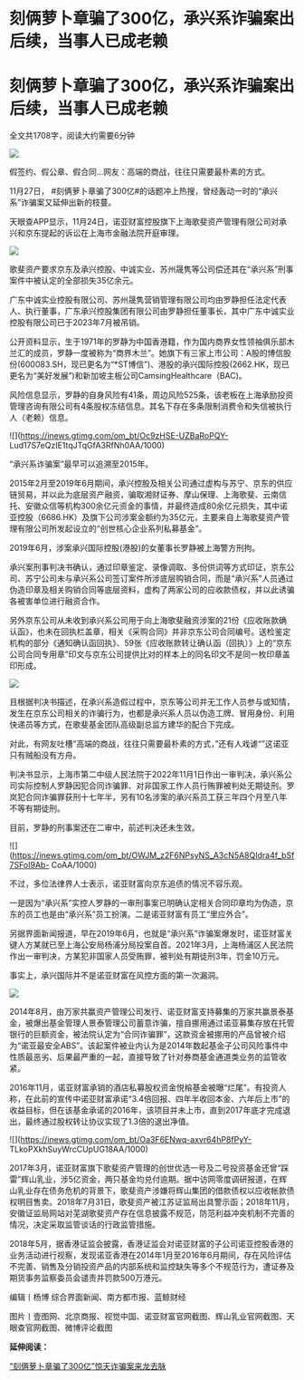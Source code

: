 # 刻俩萝卜章骗了300亿，承兴系诈骗案出后续，当事人已成老赖

# 刻俩萝卜章骗了300亿，承兴系诈骗案出后续，当事人已成老赖

全文共1708字，阅读大约需要6分钟

![](https://inews.gtimg.com/om_bt/ODB0YDuaRiRsSgfSP6E5mFZBVZkgomaXGmubRmzeMS4yYAA/1000)

假签约、假公章、假合同...网友：高端的商战，往往只需要最朴素的方式。

11月27日， #刻俩萝卜章骗了300亿#的话题冲上热搜，曾经轰动一时的“承兴系”诈骗案又延伸出新的枝蔓。

天眼查APP显示，11月24日，诺亚财富控股旗下上海歌斐资产管理有限公司对承兴和京东提起的诉讼在上海市金融法院开庭审理。

![](https://inews.gtimg.com/om_bt/OxbkX7VgBpkNJGOKGFxmpC91RDQuluk7Qm8fvauu7mG7UAA/1000)

歌斐资产要求京东及承兴控股、中诚实业、苏州晟隽等公司偿还其在“承兴系”刑事案件中被认定的全部损失35亿余元。

广东中诚实业控股有限公司、苏州晟隽营销管理有限公司均由罗静担任法定代表人、执行董事，广东承兴控股集团有限公司由罗静担任董事长，其中广东中诚实业控股有限公司已于2023年7月被吊销。

公开资料显示，生于1971年的罗静为中国香港籍，作为国内商界女性领袖俱乐部木兰汇的成员，罗静一度被称为“商界木兰”。她旗下有三家上市公司：A股的博信股份(600083.SH，现已更名为“*ST博信”)、港股的承兴国际控股(2662.HK，现已更名为“美好发展”)和新加坡主板公司CamsingHealthcare（BAC)。

风险信息显示，罗静的自身风险有41条，周边风险525条，该老板在上海承励投资管理咨询有限公司有4条股权冻结信息。其名下存在多条限制消费令和失信被执行人（老赖）信息。

![](https://inews.gtimg.com/om_bt/Oc9zHSE-UZBaRoPQY-
Lud17S7eQzIE1tqJTqGfA3RfNh0AA/1000)

“承兴系诈骗案”最早可以追溯至2015年。

2015年2月至2019年6月期间，承兴控股及相关公司通过虚构与苏宁、京东的供应链贸易，并以此为底层资产融资，骗取湘财证券、摩山保理、上海歌斐、云南信托、安徽众信等机构300余亿元资金的事情，并最终造成80余亿元损失，其中诺亚控股（6686.HK）及旗下公司涉案金额约为35亿元，主要来自上海歌斐资产管理有限公司所发起设立的“创世核心企业系列私募基金”。

2019年6月，涉案承兴国际控股(港股)的女董事长罗静被上海警方刑拘。

承兴案刑事判决书确认，通过印章鉴定、录像调取、多份供词等方式印证，京东公司、苏宁公司未与承兴系公司签订案件所涉底层购销合同，而是“承兴系”人员通过伪造印章及相关购销合同等底层资料，虚构了两家公司的应收款债权，并以此诱骗各被害单位进行融资合作。

另外京东公司从未收到承兴系公司用于向上海歌斐融资涉案的21份《应收账款确认函》，也未在回执栏盖章，相关《采购合同》并非京东公司合同编号。送检鉴定机构的部分《通知确认函回执》、59张《应收账款转让确认函（回执）》上的“京东公司合同专用章”印文与京东公司提供比对的样本上的同名印文不是同一枚印章盖印形成。

![](https://inews.gtimg.com/om_bt/OFbR6dyFQKRIlxVK0yxY5BlEnFVRlhHZ1TxIkzWzX8YecAA/1000)

且根据判决书描述，在承兴系造假过程中，京东等公司并无工作人员参与或知情，发生在京东公司相关的诈骗行为，也都是承兴系人员以伪造工牌、冒用身份、利用快递员等方式，在歌斐基金团队高级副总监方建华的配合下完成。

对此，有网友吐槽“高端的商战，往往只需要最朴素的方式，”还有人戏谑“”这诺亚只有贼船没有方舟。

判决书显示，上海市第二中级人民法院于2022年11月1日作出一审判决，承兴系公司实际控制人罗静因犯合同诈骗罪、对非国家工作人员行贿罪被判处无期徒刑。罗岚犯合同诈骗罪获刑十七年半，另有10名涉案的承兴系员工获三年四个月至八年不等有期徒刑。

目前，罗静的刑事案还在二审中，前述判决还未生效。

![](https://inews.gtimg.com/om_bt/OWJM_z2F6NPsyNS_A3cN5A8QIdra4f_bSf7SFoI9Ab-
CoAA/1000)

不过，多位法律界人士表示，诺亚财富向京东追债的情况不容乐观。

一是因为“承兴系”实控人罗静的一审刑事案已明确认定相关合同印章均为伪造，京东的员工也是由“承兴系”员工扮演。二是诺亚财富有员工“里应外合”。

另据界面新闻报道，早在2019年6月，也就是“承兴系”诈骗案爆发时，诺亚财富关键人方某就已至上海公安局杨浦分局投案自首。2021年3月，上海杨浦区人民法院作出一审判决，方某犯非国家人员受贿罪，被判处有期徒刑3年，罚金10万元。

事实上，承兴国际并不是诺亚财富在风控方面的第一次漏洞。

![](https://inews.gtimg.com/om_bt/OSO3RPztPvpWPRGICR8IyFdAYUqZTyUs-4ftQNcYi1TqAAA/1000)

2014年8月，由万家共赢资产管理公司发行、诺亚财富支持募集的万家共赢景泰基金，被爆出基金管理人景泰管理公司蓄意诈骗，擅自挪用通过诺亚募集存放在托管银行的巨额资金，被法院认定为“合同诈骗罪”，这款资金被挪用的产品曾被介绍为“诺亚最安全ABS”。该起案件被业内认为是2014年数起基金子公司风险事件中性质最恶劣、后果最严重的一起，直接导致了针对券商基金通道类业务的监管收紧。

2016年11月，诺亚财富承销的酒店私募股权资金悦榕基金被曝“烂尾”。有投资人称，在此前的宣传中诺亚财富承诺“3.4倍回报、四年半收回本金、六年后上市”的收益目标，但在该基金承诺的2016年，该项目并未上市，直到2017年底才完成退出，最终通过股权转让协议实现了1.3倍的退出净值。

![](https://inews.gtimg.com/om_bt/Oa3F6ENwq-axvr64hP8fPyY-
TLkoPXkhSuyWrcCUpUG18AA/1000)

2017年3月，诺亚财富旗下歌斐资产管理的创世优选一号及二号投资基金还曾“踩雷”辉山乳业，涉5亿资金，两只基金均兑付逾期。据中访网零度调研报道，在辉山乳业存在债务危机的背景下，歌斐资产涉嫌将辉山集团的借款债权以应收帐款债权明目售卖。2018年7月31日，歌斐资产被江苏证监局出具警示函；2018年11月，安徽证监局网站对芜湖歌斐资产存在信息披露不规范，防范利益冲突机制不完善的情况，决定采取监管谈话的行政监管措施。

2018年5月，据香港证监会披露，香港证监会对诺亚财富的子公司诺亚控股香港的业务活动进行视察，发现诺亚香港在2014年1月至2016年6月期间，存在风险评估不完善、销售及分销投资产品的内部系统和监控缺失等多个不规范行为，遭证券及期货事务监察委员会谴责并罚款500万港元。

编辑丨杨博 综合界面新闻、南方都市报、蓝鲸财经

图片丨壹图网、北京商报、视觉中国、诺亚财富官网截图、辉山乳业官网截图、天眼查官网截图、微博评论截图

**延伸阅读：**

[“刻俩萝卜章骗了300亿”惊天诈骗案来龙去脉](https://news.qq.com/rain/a/20231127A05OBB00)

